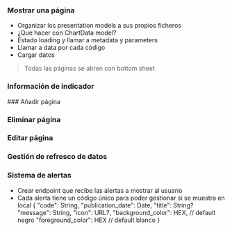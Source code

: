 ### Mostrar una página
- Organizar los presentation models a sus propios ficheros
- ¿Que hacer con ChartData model?
- Estado loading y llamar a metadata y parameters
- Llamar a data por cada código
- Cargar datos


> Todas las páginas se abren con bottom sheet

### Información de indicador

### Añadir página

### Eliminar página

### Editar página

### Gestión de refresco de datos

### Sistema de alertas
- Crear endpoint que recibe las alertas a mostrar al usuario
- Cada alerta tiene un código único para poder gestionar si se muestra en local
{
"code": String,
"publication_date": Date,
"title": String?
"message": String,
"icon": URL?,
"background_color": HEX, // default negro
"foreground_color": HEX // default blanco
}
